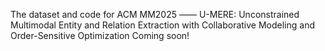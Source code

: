 The dataset and code for ACM MM2025 —— U-MERE: Unconstrained Multimodal Entity and Relation Extraction with Collaborative Modeling and Order-Sensitive Optimization
Coming soon!
